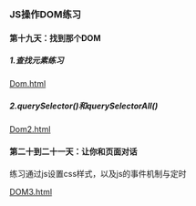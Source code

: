### JS操作DOM练习
#### 第十九天：找到那个DOM
##### 1.查找元素练习
[Dom.html](https://qian-hao.github.io/webDemo/Dom/Dom.html)
##### 2.querySelector()和querySelectorAll()
[Dom2.html](https://qian-hao.github.io/webDemo/Dom/Dom2.html)

#### 第二十到二十一天：让你和页面对话
练习通过js设置css样式，以及js的事件机制与定时

[DOM3.html](https://qian-hao.github.io/webDemo/Dom/DOM3.html)
